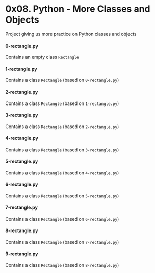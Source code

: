 # 0x08. Python - More Classes and Objects

Project giving us more practice on Python classes and objects

#### 0-rectangle.py
Contains an empty class `Rectangle`

#### 1-rectangle.py
Contains a class `Rectangle` (based on `0-rectangle.py`)

#### 2-rectangle.py
Contains a class `Rectangle` (based on `1-rectangle.py`)

#### 3-rectangle.py
Contains a class `Rectangle` (based on `2-rectangle.py`)

#### 4-rectangle.py
Contains a class `Rectangle` (based on `3-rectangle.py`)

#### 5-rectangle.py
Contains a class `Rectangle` (based on `4-rectangle.py`)

#### 6-rectangle.py
Contains a class `Rectangle` (based on `5-rectangle.py`)

#### 7-rectangle.py
Contains a class `Rectangle` (based on `6-rectangle.py`)

#### 8-rectangle.py
Contains a class `Rectangle` (based on `7-rectangle.py`)

#### 9-rectangle.py
Contains a class `Rectangle` (based on `8-rectangle.py`)

